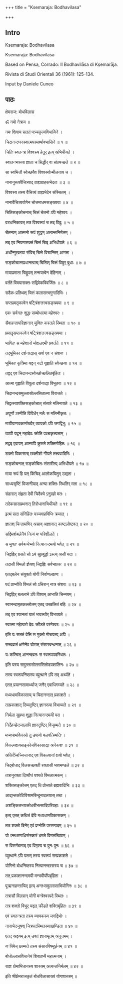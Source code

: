 +++
title = "Ksemaraja: Bodhavilasa"

+++
## Intro

Ksemaraja: Bodhavilasa  

Ksemaraja: Bodhavilasa  

Based on Pensa, Corrado: Il Bodhavilāsa di Kṣemarāja.
  
Rivista di Studi Orientali 36 (1961): 125-134.  

Input by Daniele Cuneo  

## पाठः

क्षेमराज: बोधविलास  

ॐ नमो नेत्राय ॥  

नमः शिवाय सततं पञ्चकृत्यविधायिने ।
  
चिदानन्दघनस्वात्मपरमार्थावभासिने ॥ १ ॥  

चितिः स्वतन्त्रा विश्वस्य हेतुर् इत्य् अभिधीयते ।
  
स्वातन्त्र्यरूपा ज्ञाता च सिद्धीर् वा संप्रयच्छते ॥ २ ॥  

सा स्वभित्तौ स्वेच्छयैव विश्वस्योन्मीलनाय च ।
  
नानानुरूपवैचित्र्याद् ग्राह्यग्राहकभेदतः ॥ ३ ॥  

विश्वस्य तस्य वैचित्र्यं ग्राह्यभेदेन संस्थितम् ।
  
नानावैचित्र्ययोगेन चोत्तमाधमसङ्ख्यया ॥ ४ ॥  

चितिसङ्कोचनाच् चित्तं चेतनो ऽपि महेश्वरः ।
  
वटधनिकावत् तत्र विश्वरूपं च तद् विदुः ॥ ५ ॥  

चैतन्यम् आत्मनो रूपं शुद्धम् अत्यन्तनिर्मलम् ।
  
तद् एव नियमासक्तं चित्तं चिद् अभिधीयते ॥ ६ ॥  

अर्थोन्मुखतया संविच् चित्ते विश्रान्तिम् आगता ।
  
सङ्कोचात्मप्रधानत्वाच् चितिश् चित्तं विदुर् बुधाः ॥ ७ ॥  

मायाप्रमाता चिद्रूपस् तन्मयत्वेन देहिनाम् ।
  
वर्तते विषयासक्तः सद्विवेकविवर्जितः ॥ ८ ॥  

सदैकः प्रतिथश् चित्तं कलासत्त्वगुणादिभिः ।
  
सप्तप्रमतृकत्वेन षट्त्रिंशत्तत्त्वसङ्ख्यया ॥ ९ ॥  

एकः सर्वगतः शुद्धः सम्बोधात्मा महेश्वरः ।
  
सैवाहन्तापरिज्ञानान् मुक्तिः करतले स्थिता ॥ १० ॥  

प्रमातृसप्तकत्वेन षट्त्रिंशत्तत्त्वसङ्ख्यया ।
  
भावितः स महेशानो मोक्षलक्ष्मीः प्रवर्तते ॥ ११ ॥  

तद्भूमिका दर्शनाद्यास् सर्वा एव न संशयः ।
  
भूमिकाः कृत्रिमा यद्वन् नटो गृह्णाति स्वेच्छया ॥ १२ ॥  

तद्वद् एव चिदानन्दस्वेच्छोच्छलितबृंहितः ।
  
आत्मा गृह्णाति विपुला दर्शनाद्या विभूतयः ॥ १२ ॥  

चिदानन्दसमुल्लासोल्लसितात्मा विराजते ।
  
चिद्वत्स्वशक्तिसङ्कोचात् संसारे मलिनायते ॥ १३ ॥  

अपूर्णो ऽस्मीति विविधैर् मलैः स मलिनीकृतः ।
  
मायीयाणवकार्माख्यैर् व्यापको ऽपि जगद्विभुः ॥ १५ ॥  

व्यापी यद्वन् महादेवः क्रोति पञ्चकृत्यताम् ।
  
तद्वद् एवायम् आत्मापि कुरुते शक्तिमोहितः ॥ १६ ॥  

शक्तो विकासाच् छक्तीशो गीयते तत्त्ववादिभिः ।
  
सङ्कोचनात् सङ्कोचितः संसारीत्य् अभिधीयते ॥ १७ ॥  

माया रूपं हि यत् किंचिद् आलोकयितुम् उद्यता ।
  
साध्यसृष्टिं विजानीयाद् अन्या शक्तिः स्थितिर् मता ॥ १८ ॥  

संहारात् संहृता देवी चिदैक्ये ऽनुग्रहो मतः ।
  
तदेकसाराप्रथनात् तिरोधानाभिधीयते ॥ १९ ॥  

इत्थं सदा संनिहितः पञ्चवाहविधिः क्रमात् ।
  
ज्ञातश् चिन्तामणिर् असाव् अज्ञानात् काष्टलोष्टवत् ॥ २० ॥  

सद्विमर्शबलेनैवं नित्यं यः परिशीलते ।
  
स मुक्तः सर्वबन्धेभ्यो नित्यानन्दमयो भवेत् ॥ २१ ॥  

चिद्वह्निर् ग्रसते सो ऽयं सुप्रबुद्धो ऽस्त्य् असौ यदा ।
  
तदासौ विमलो ज्ञेयश् चिद्वह्निः सर्वभक्षकः ॥ २२ ॥  

एतद्बलेन संयुक्तो योगी निर्वाणलक्षणः ।
  
पदं प्राप्नोति विमलं सो ऽचिरान् नात्र संशयः ॥ २३ ॥  

चिद्वह्निर् बललाभे ऽपि विश्वम् आभाति चिन्मयम् ।
  
स्वानन्दामृतकल्लोलम् एतद् उच्छलितं बहिः ॥ २४ ॥  

तद् एव श्यानतां यातं भावरूपैर् विभाव्यते ।
  
स्वात्मा महेश्वरो देवः क्रीडते परमेश्वरः ॥ २५ ॥  

इति यः सततं वेत्ति स मुक्तो मोचयत्य् अपि ।
  
सत्त्वव्रातं क्षणेनैव घोरात् संसारबन्धनात् ॥ २६ ॥  

यः कश्चित् आनन्दबलः स स्वरूपपदस्थितः ।
  
इति यस्य समुल्लासोल्लासितोदयशालिनः ॥ २७ ॥  

तस्य स्वरूपनिष्ठस्य व्युत्थाने ऽपि तद् अर्थ्यते ।
  
एतत् प्रयत्नसामार्थ्याज् जनैर् एवाधिगम्यते ॥ २८ ॥  

मध्यधामविकासाच् च चिदानन्दात् प्रकाशते ।
  
तत्प्रकाशाद् दिव्यदृष्टिर् ज्ञानरूपा विभाव्यते ॥ २९ ॥  

निर्मला सुप्रभा शुद्धा नित्यानन्दमयी परा ।
  
निर्देहच्छेदजालापि ज्ञानदृष्टिर् विजृम्भते ॥ ३० ॥  

मध्यधामविकासे तु उपायो बलवत्स्थितिः ।
  
विकल्पक्षयसङ्कोचविकासाद्या अनेकशः ॥ ३१ ॥  

अकिञ्चिच्चिन्तनाद् एव विकल्पानां क्षयो भवेत् ।
  
चिद्बोधाद् विलसच्छक्ती रक्तासौ भावमण्डले ॥ ३२ ॥  

तत्रानुरक्ता दिव्यौघं पश्यते विमलात्मकम् ।
  
शक्तिसङ्कोचम् एतद् धि प्रोच्यते ब्रह्मवादिभिः ॥ ३३ ॥  

आद्यन्तकोटिविश्रामबिन्दुनादलयास् तथा ।
  
अशङ्कितभयक्रोधबीभत्सादिपरिग्रहाः ॥ ३४ ॥  

इत्य् एतत् कथितं देवि मध्यधामविकासकम् ।
  
तत्र शक्तो दिनैर् एवं प्रप्नोति परसम्पदम् ॥ ३५ ॥  

यो ऽन्तःसमाधिसंस्कारं भ्रमते विमलत्विषाम् ।
  
स विसर्गबलाद् एव विमृश्य च पुनः पुनः ॥ ३६ ॥  

व्युत्थाने ऽपि यतस् तस्य स्वरूपं सम्प्रकाशते ।
  
योगिनो बोधनिष्ठस्य नित्यानन्दरसस्य च ॥ ३७ ॥  

तत् प्रकाशानन्दमयी मन्त्रवीर्योपबृंहिता ।
  
पूऋनाहन्ताचिद् इत्य् अन्तःसमुल्लासाभियोगिनः ॥ ३८ ॥  

तत्रासौ विलसन् योगी मन्त्रेश्वरपदे स्थितः ।
  
तत्र शक्तो विभुर् यद्वत् क्रीडते शक्तिबृंहितः ॥ ३९ ॥  

एवं स्वतन्त्रता तस्य व्यापकस्य जगद्विभोः ।
  
नानाभेदजुषश् चित्रपदस्थितस्याखण्डिता ॥ ४० ॥  

एतद् अद्वयम् इत्य् उक्तं ज्ञानामृतम् अनुत्तमम् ।
  
यः पिबेच् छाम्यते तस्य संसारविषमूर्छनम् ॥ ४१ ॥  

बोधोल्लासविधानेयं शिवप्राप्यै महात्मनाम् ।
  
राज्ञः क्षेमाभिधानस्य शास्त्रम् अत्यन्तनिर्मलम् ॥ ४२ ॥  

इति श्रीक्षेमराजकृतं बोधविलासाख्यं योगशास्त्रम् ॥  
  
